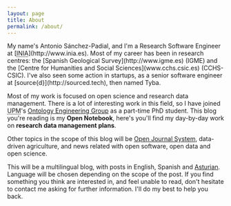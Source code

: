 ```yaml
---
layout: page
title: About
permalink: /about/
---
```


<div class="h-card p-note" rel="me" u-url="http://hoos.spadial.com">
My name's <span class="p-name">Antonio Sánchez-Padial</span>, and I'm a <span class="p-job-title">Research Software Engineer</span> at [<abbr title="Spanish National Institute for Research and Technology in Agriculture and Food" class="p-org">INIA</abbr>](http://www.inia.es). Most of my career has been in research centres: the [Spanish
  Geological Survey](http://www.igme.es) (IGME) and the [Centre for Humanities and Social Sciences](www.cchs.csic.es) (CCHS-CSIC). I've also seen some action in startups, as a senior software engineer at [source{d}](http://sourced.tech), then named Tyba.


Most of my work is focused on open science and research data management. There is a lot of interesting work in this field, so I have joined <abbr title="Universidad Politécnica de Madrid">UPM</abbr>'s [Ontology Engineering Group](http://www.oeg-upm.net) as a part-time PhD student.
This blog you're reading is my **Open Notebook**, here's you'll find my day-by-day work on **research data management plans**.

Other topics in the scope of this blog will be [Open Journal System](http://pkp.sku.ca/ojs), data-driven agriculture, and news related with open software, open data and open science.

This will be a multilingual blog, with posts in English, Spanish and [Asturian](https://en.wikipedia.org/wiki/Asturian_language). Language will be chosen depending on the scope of the post. If you find something you think are interested in, and feel unable to read, don't hesitate to contact me asking for further information. I'll do my best to help you back.
</div>
